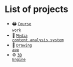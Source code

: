 # List of projects

- 🖨 <code>[Course work](https://github.com/dan1rock/Course-project)</code>
- 📰 <code>[Media content analysis system](https://github.com/dan1rock/Media-content-analysis-system)</code>
- 🎨 <code>[Drawing app](https://github.com/dan1rock/Drawing-App)</code>
- ⚙️ <code>[3D Engine](https://github.com/dan1rock/3D-Engine-DirectX11-)</code>
